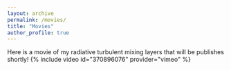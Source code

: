 ```yaml
---
layout: archive
permalink: /movies/
title: "Movies"
author_profile: true
---
```


Here is a movie of my radiative turbulent mixing layers that will be publishes shortly!
{% include video id="370896076" provider="vimeo" %}

<!-- 
{% include base_path %}
{% capture written_year %}'None'{% endcapture %}
{% for post in site.posts %}
  {% capture year %}{{ post.date | date: '%Y' }}{% endcapture %}
  {% if year != written_year %}
    <h2 id="{{ year | slugify }}" class="archive__subtitle">{{ year }}</h2>
    {% capture written_year %}{{ year }}{% endcapture %}
  {% endif %}
  {% include archive-single.html %}
{% endfor %}
 -->